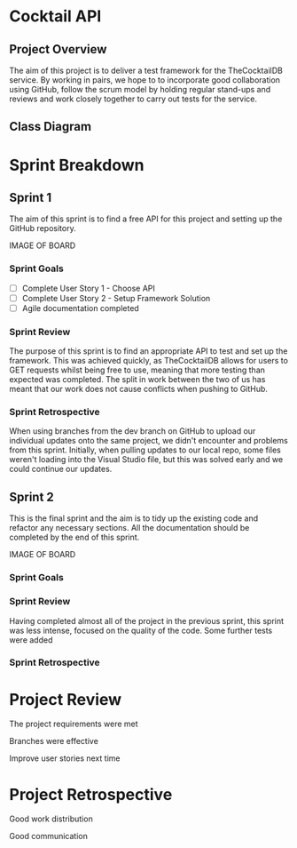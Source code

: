 # Cocktail API

## Project Overview

The aim of this project is to deliver a test framework for the TheCocktailDB service. By working in pairs, we hope to to incorporate good collaboration using GitHub, follow the scrum model by holding regular stand-ups and reviews and work closely together to carry out tests for the service.

## Class Diagram



# Sprint Breakdown

## Sprint 1

The aim of this sprint is to find a free API for this project and setting up the GitHub repository.

IMAGE OF BOARD

### Sprint Goals

* [ ] Complete User Story 1 - Choose API
* [ ] Complete User Story 2 - Setup Framework Solution
* [ ] Agile documentation completed

### Sprint Review

The purpose of this sprint is to find an appropriate API to test and set up the framework. This was achieved quickly, as TheCocktailDB allows for users to GET requests whilst being free to use, meaning that more testing than expected was completed. The split in work between the two of us has meant that our work does not cause conflicts when pushing to GitHub.

### Sprint Retrospective

When using branches from the dev branch on GitHub to upload our individual updates onto the same project, we didn't encounter and problems from this sprint. Initially, when pulling updates to our local repo, some files weren't loading into the Visual Studio file, but this was solved early and we could continue our updates.

## Sprint 2

This is the final sprint and the aim is to tidy up the existing code and refactor any necessary sections. All the documentation should be completed by the end of this sprint.

IMAGE OF BOARD

### Sprint Goals



### Sprint Review

Having completed almost all of the project in the previous sprint, this sprint was less intense, focused on the quality of the code. Some further tests were added 

### Sprint Retrospective 



# Project Review

The project requirements were met

Branches were effective

Improve user stories next time

# Project Retrospective

Good work distribution

Good communication